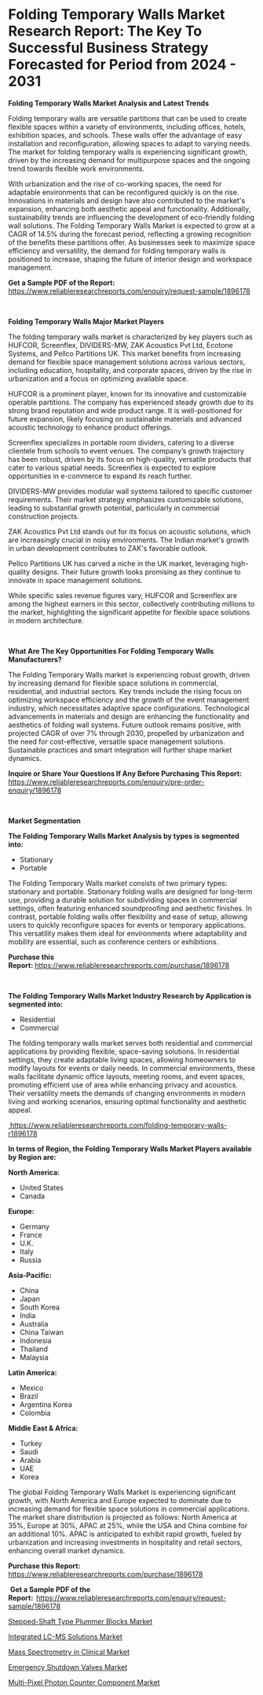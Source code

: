 <p><h1>Folding Temporary Walls Market Research Report: The Key To Successful Business Strategy Forecasted for Period from 2024 - 2031</h1></p><p><strong>Folding Temporary Walls Market Analysis and Latest Trends</strong></p>
<p><p>Folding temporary walls are versatile partitions that can be used to create flexible spaces within a variety of environments, including offices, hotels, exhibition spaces, and schools. These walls offer the advantage of easy installation and reconfiguration, allowing spaces to adapt to varying needs. The market for folding temporary walls is experiencing significant growth, driven by the increasing demand for multipurpose spaces and the ongoing trend towards flexible work environments. </p><p>With urbanization and the rise of co-working spaces, the need for adaptable environments that can be reconfigured quickly is on the rise. Innovations in materials and design have also contributed to the market's expansion, enhancing both aesthetic appeal and functionality. Additionally, sustainability trends are influencing the development of eco-friendly folding wall solutions. The Folding Temporary Walls Market is expected to grow at a CAGR of 14.5% during the forecast period, reflecting a growing recognition of the benefits these partitions offer. As businesses seek to maximize space efficiency and versatility, the demand for folding temporary walls is positioned to increase, shaping the future of interior design and workspace management.</p></p>
<p><strong>Get a Sample PDF of the Report:&nbsp;</strong> <a href="https://www.reliableresearchreports.com/enquiry/request-sample/1896178?utm_campaign=40&utm_medium=2&utm_source=Github&utm_content=ia&utm_term=24102024&utm_id=folding-temporary-walls">https://www.reliableresearchreports.com/enquiry/request-sample/1896178</a></p>
<p>&nbsp;</p>
<p><strong>Folding Temporary Walls Major Market Players</strong></p>
<p><p>The folding temporary walls market is characterized by key players such as HUFCOR, Screenflex, DIVIDERS-MW, ZAK Acoustics Pvt Ltd, Ecotone Systems, and Pellco Partitions UK. This market benefits from increasing demand for flexible space management solutions across various sectors, including education, hospitality, and corporate spaces, driven by the rise in urbanization and a focus on optimizing available space.</p><p>HUFCOR is a prominent player, known for its innovative and customizable operable partitions. The company has experienced steady growth due to its strong brand reputation and wide product range. It is well-positioned for future expansion, likely focusing on sustainable materials and advanced acoustic technology to enhance product offerings.</p><p>Screenflex specializes in portable room dividers, catering to a diverse clientele from schools to event venues. The company’s growth trajectory has been robust, driven by its focus on high-quality, versatile products that cater to various spatial needs. Screenflex is expected to explore opportunities in e-commerce to expand its reach further.</p><p>DIVIDERS-MW provides modular wall systems tailored to specific customer requirements. Their market strategy emphasizes customizable solutions, leading to substantial growth potential, particularly in commercial construction projects. </p><p>ZAK Acoustics Pvt Ltd stands out for its focus on acoustic solutions, which are increasingly crucial in noisy environments. The Indian market's growth in urban development contributes to ZAK's favorable outlook.</p><p>Pellco Partitions UK has carved a niche in the UK market, leveraging high-quality designs. Their future growth looks promising as they continue to innovate in space management solutions.</p><p>While specific sales revenue figures vary, HUFCOR and Screenflex are among the highest earners in this sector, collectively contributing millions to the market, highlighting the significant appetite for flexible space solutions in modern architecture.</p></p>
<p>&nbsp;</p>
<p><strong>What Are The Key Opportunities For Folding Temporary Walls Manufacturers?</strong></p>
<p><p>The Folding Temporary Walls market is experiencing robust growth, driven by increasing demand for flexible space solutions in commercial, residential, and industrial sectors. Key trends include the rising focus on optimizing workspace efficiency and the growth of the event management industry, which necessitates adaptive space configurations. Technological advancements in materials and design are enhancing the functionality and aesthetics of folding wall systems. Future outlook remains positive, with projected CAGR of over 7% through 2030, propelled by urbanization and the need for cost-effective, versatile space management solutions. Sustainable practices and smart integration will further shape market dynamics.</p></p>
<p><strong>Inquire or Share Your Questions If Any Before Purchasing This Report:</strong> <a href="https://www.reliableresearchreports.com/enquiry/pre-order-enquiry/1896178?utm_campaign=40&utm_medium=2&utm_source=Github&utm_content=ia&utm_term=24102024&utm_id=folding-temporary-walls">https://www.reliableresearchreports.com/enquiry/pre-order-enquiry/1896178</a></p>
<p>&nbsp;</p>
<p><strong>Market Segmentation</strong></p>
<p><strong>The Folding Temporary Walls Market Analysis by types is segmented into:</strong></p>
<p><ul><li>Stationary</li><li>Portable</li></ul></p>
<p><p>The Folding Temporary Walls market consists of two primary types: stationary and portable. Stationary folding walls are designed for long-term use, providing a durable solution for subdividing spaces in commercial settings, often featuring enhanced soundproofing and aesthetic finishes. In contrast, portable folding walls offer flexibility and ease of setup, allowing users to quickly reconfigure spaces for events or temporary applications. This versatility makes them ideal for environments where adaptability and mobility are essential, such as conference centers or exhibitions.</p></p>
<p><strong>Purchase this Report:&nbsp;</strong><a href="https://www.reliableresearchreports.com/purchase/1896178?utm_campaign=40&utm_medium=2&utm_source=Github&utm_content=ia&utm_term=24102024&utm_id=folding-temporary-walls">https://www.reliableresearchreports.com/purchase/1896178</a></p>
<p>&nbsp;</p>
<p><strong>The Folding Temporary Walls Market Industry Research by Application is segmented into:</strong></p>
<p><ul><li>Residential</li><li>Commercial</li></ul></p>
<p><p>The folding temporary walls market serves both residential and commercial applications by providing flexible, space-saving solutions. In residential settings, they create adaptable living spaces, allowing homeowners to modify layouts for events or daily needs. In commercial environments, these walls facilitate dynamic office layouts, meeting rooms, and event spaces, promoting efficient use of area while enhancing privacy and acoustics. Their versatility meets the demands of changing environments in modern living and working scenarios, ensuring optimal functionality and aesthetic appeal.</p></p>
<p><a href="https://www.reliableresearchreports.com/folding-temporary-walls-r1896178?utm_campaign=40&utm_medium=2&utm_source=Github&utm_content=ia&utm_term=24102024&utm_id=folding-temporary-walls">&nbsp;https://www.reliableresearchreports.com/folding-temporary-walls-r1896178</a></p>
<p><strong>In terms of Region, the Folding Temporary Walls Market Players available by Region are:</strong></p>
<p>
    <p> <strong> North America: </strong>
        <ul>
            <li>United States</li>
            <li>Canada</li>
        </ul>
        </p> 
    <p> <strong> Europe: </strong>
        <ul>
            <li>Germany</li>
            <li>France</li>
            <li>U.K.</li>
            <li>Italy</li>
            <li>Russia</li>
        </ul>
        </p> 
    <p> <strong> Asia-Pacific: </strong>
        <ul>
            <li>China</li>
            <li>Japan</li>
            <li>South Korea</li>
            <li>India</li>
            <li>Australia</li>
            <li>China Taiwan</li>
            <li>Indonesia</li>
            <li>Thailand</li>
            <li>Malaysia</li>
        </ul>
        </p> 
    <p> <strong> Latin America: </strong>
        <ul>
            <li>Mexico</li>
            <li>Brazil</li>
            <li>Argentina Korea</li>
            <li>Colombia</li>
        </ul>
        </p> 
    <p> <strong> Middle East & Africa: </strong>
        <ul>
            <li>Turkey</li>
            <li>Saudi</li>
            <li>Arabia</li>
            <li>UAE</li>
            <li>Korea</li>
        </ul>
    </p>
    </p>
<p><p>The global Folding Temporary Walls Market is experiencing significant growth, with North America and Europe expected to dominate due to increasing demand for flexible space solutions in commercial applications. The market share distribution is projected as follows: North America at 35%, Europe at 30%, APAC at 25%, while the USA and China combine for an additional 10%. APAC is anticipated to exhibit rapid growth, fueled by urbanization and increasing investments in hospitality and retail sectors, enhancing overall market dynamics.</p></p>
<p><strong>Purchase this Report: </strong><a href="https://www.reliableresearchreports.com/purchase/1896178?utm_campaign=40&utm_medium=2&utm_source=Github&utm_content=ia&utm_term=24102024&utm_id=folding-temporary-walls">https://www.reliableresearchreports.com/purchase/1896178</a></p>
<p>&nbsp;<strong>Get a Sample PDF of the Report:&nbsp;&nbsp;</strong><a href="https://www.reliableresearchreports.com/enquiry/request-sample/1896178?utm_campaign=40&utm_medium=2&utm_source=Github&utm_content=ia&utm_term=24102024&utm_id=folding-temporary-walls">https://www.reliableresearchreports.com/enquiry/request-sample/1896178</a></p>
<p><strong></strong></p>
<p><p><a href="https://github.com/darcy8m10dupre/Market-Research-Report-List-1/blob/main/stepped-shaft-type-plummer-blocks-market.md?utm_campaign=40&utm_medium=2&utm_source=Github&utm_content=ia&utm_term=24102024&utm_id=folding-temporary-walls">Stepped-Shaft Type Plummer Blocks Market</a></p><p><a href="https://www.linkedin.com/pulse/global-integrated-lc-ms-solutions-market-product-types-applications-ty6ce?utm_campaign=40&utm_medium=2&utm_source=Github&utm_content=ia&utm_term=24102024&utm_id=folding-temporary-walls">Integrated LC-MS Solutions Market</a></p><p><a href="https://www.linkedin.com/pulse/regulatory-landscape-its-influence-global-mass-spectrometry-clinical-5dsqf?utm_campaign=40&utm_medium=2&utm_source=Github&utm_content=ia&utm_term=24102024&utm_id=folding-temporary-walls">Mass Spectrometry in Clinical Market</a></p><p><a href="https://issuu.com/reportprime-2/docs/emergency-shutdown-valves-market-si_aef0d0f943da0e?utm_campaign=40&utm_medium=2&utm_source=Github&utm_content=ia&utm_term=24102024&utm_id=folding-temporary-walls">Emergency Shutdown Valves Market</a></p><p><a href="https://github.com/michaelhall412/Market-Research-Report-List-1/blob/main/multi-pixel-photon-counter-component-market.md?utm_campaign=40&utm_medium=2&utm_source=Github&utm_content=ia&utm_term=24102024&utm_id=folding-temporary-walls">Multi-Pixel Photon Counter Component Market</a></p></p>